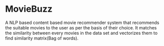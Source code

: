 # MovieBuzz
A NLP based content based movie recommender system that recommends the suitable movies to the user as per the basis of their choice. It matches the similarity between every movies in the data set and vectorizes them to find similarity matrix(Bag of words).
